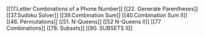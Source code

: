 [[17.Letter Combinations of a Phone Number]]
[[22. Generate Parentheses]]	
[[37.Sudoku Solver]]
[[39.Combination Sum]]
[[40.Combination Sum II]]
[[46. Permutations]]
[[51. N-Queens]]
[[52 N-Queens II]]
[[77 Combinations]]
[[78. Subsets]]
[[90. SUBSETS II]]
